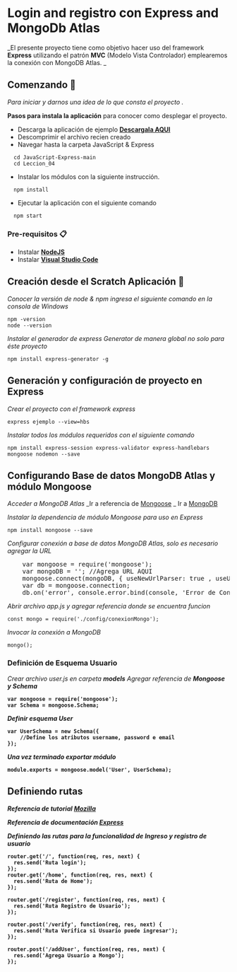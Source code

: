# Login and registro con Express and MongoDb Atlas

_El presente proyecto tiene como objetivo hacer uso del framework <b>Express</b> utilizando el patrón <b>MVC</b> (Modelo Vista Controlador) emplearemos
la conexión con MongoDB Atlas.
_

## Comenzando 🚀

_Para iniciar y darnos una idea de lo que consta el proyecto ._

**Pasos para instala la aplicación** para conocer como desplegar el proyecto.
  * Descarga la aplicación de ejemplo <b><a href="https://github.com/gbarron2014/JavaScript-Express/archive/refs/heads/main.zip">Descargala AQUI</a></b>
  * Descomprimir el archivo recien creado
  * Navegar hasta la carpeta JavaScript & Express
  ```
    cd JavaScript-Express-main
    cd Leccion_04
  ```
  * Instalar los módulos con la siguiente instrucción.
  ```
    npm install
  ```

  * Ejecutar la aplicación con el siguiente comando
  ```
    npm start
  ```

### Pre-requisitos 📋

* Instalar <b><a href="https://nodejs.org/es/download/">NodeJS</a></b>
* Instalar <b><a href="https://code.visualstudio.com/download">Visual Studio Code </a></b>

## Creación desde el Scratch Aplicación 🔧
_Conocer la versión de node & npm ingresa el siguiente comando en la consola de Windows_
```
npm -version
node --version
```
_Instalar el generador de express Generator de manera global no solo para éste proyecto_
```
npm install express-generator -g
```
## Generación y configuración de proyecto en Express
_Crear el proyecto con el framework express_
```
express ejemplo --view=hbs
```
_Instalar todos los módulos requeridos con el siguiente comando_
```
npm install express-session express-validator express-handlebars mongoose nodemon --save
```
## Configurando Base de datos MongoDB Atlas y módulo Mongoose
_Acceder a MongoDB Atlas_
_Ir a referencia de <a href="https://mongoosejs.com/docs/populate.html">Mongoose</a> _
Ir a <a href="https://cloud.mongodb.com/">MongoDB</a>

_Instalar la dependencia de módulo Mongoose para uso en Express_
```
npm install mongoose --save
```
_Configurar conexión a base de datos MongoDB Atlas, solo es necesario agregar la URL_
<pre>
    var mongoose = require('mongoose');
    var mongoDB = ''; //Agrega URL AQUI
    mongoose.connect(mongoDB, { useNewUrlParser: true , useUnifiedTopology: true});
    var db = mongoose.connection;
    db.on('error', console.error.bind(console, 'Error de Conexion a MongoDB'));
</pre>

_Abrir archivo app.js y agregar referencia donde se encuentra funcion_
```
const mongo = require('./config/conexionMongo');
```
_Invocar la conexión a MongoDB_
```
mongo();
```
### Definición de Esquema Usuario
_Crear archivo user.js en carpeta <b>models</b>_
_Agregar referencia de <b>Mongoose y Schema </a>_
```
var mongoose = require('mongoose');
var Schema = mongoose.Schema;
```
_Definir esquema User_
```
var UserSchema = new Schema({
    //Define los atributos username, password e email
});
```
_Una vez terminado exportar módulo_
```
module.exports = mongoose.model('User', UserSchema);
```
## Definiendo rutas
_Referencia de tutorial <a href="https://developer.mozilla.org/en-US/docs/Learn/Server-side/Express_Nodejs/routes">Mozilla</a>_<p>
_Referencia de documentación <a href="https://expressjs.com/es/api.html#router">Express</a>_<p>

_Definiendo las rutas para la funcionalidad de Ingreso y registro de usuario_
```
router.get('/', function(req, res, next) {
  res.send('Ruta login');
});
router.get('/home', function(req, res, next) {
  res.send('Ruta de Home');
});

router.get('/register', function(req, res, next) {
  res.send('Ruta Registro de Usuario');
});

router.post('/verify', function(req, res, next) {
  res.send('Ruta Verifica si Usuario puede ingresar');
});

router.post('/addUser', function(req, res, next) {
  res.send('Agrega Usuario a Mongo');
});
```
